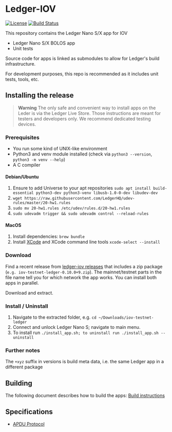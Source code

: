 # Ledger-IOV

[![License](https://img.shields.io/badge/License-Apache%202.0-blue.svg)](https://opensource.org/licenses/Apache-2.0)
[![Build Status](https://travis-ci.com/iov-one/ledger-iov.svg?branch=master)](https://travis-ci.com/iov-one/ledger-iov)

This repository contains the Ledger Nano S/X app for IOV

- Ledger Nano S/X BOLOS app
- Unit tests

Source code for apps is linked as submodules to allow for Ledger's build infrastructure.

For development purposes, this repo is recommended as it includes unit tests, tools, etc.

## Installing the release

> **Warning** The only safe and convenient way to install apps on the Leder is via the Ledger Live Store. Those instructions are meant for testers and developers only. We recommend dedicated testing devices.

### Prerequisites

- You run some kind of UNIX-like environment
- Python3 and venv module installed (check via `python3 --version`, `python3 -m venv --help`)
- A C compiler

#### Debian/Ubuntu

1. Ensure to add Universe to your apt repositories
`sudo apt install build-essential python3-dev python3-venv libusb-1.0-0-dev libudev-dev`
2. `wget https://raw.githubusercontent.com/LedgerHQ/udev-rules/master/20-hw1.rules`
3. `sudo mv 20-hw1.rules /etc/udev/rules.d/20-hw1.rules`
4. `sudo udevadm trigger && sudo udevadm control --reload-rules`

#### MacOS

1. Install dependencies: `brew bundle`
2. Install [XCode](https://apps.apple.com/us/app/xcode/id497799835) and XCode command line tools `xcode-select --install`

### Download

Find a recent release from [ledger-iov releases](https://github.com/iov-one/ledger-iov/releases) that includes a zip package (`e.g. iov-testnet-ledger-0.10.0+9.zip`). The mainnet/testnet parts in the file name tell you for which network the app works. You can install both apps in parallel.

Download and extract.

### Install / Uninstall

1. Navigate to the extracted folder, e.g. `cd ~/Downloads/iov-testnet-ledger`
2. Connect and unlock Ledger Nano S; navigate to main menu.
3. To install run `./install_app.sh; to uninstall run ./install_app.sh --uninstall`

### Further notes

The `+xyz` suffix in versions is build meta data, i.e. the same Ledger app in a different package

## Building

The following document describes how to build the apps: [Build instructions](docs/BUILD.md)

## Specifications

- [APDU Protocol](https://github.com/iov-one/ledger-iov-app/tree/master/docs/APDUSPEC.md)
